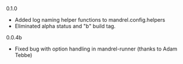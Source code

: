 0.1.0

* Added log naming helper functions to mandrel.config.helpers
* Eliminated alpha status and "b" build tag.

0.0.4b

* Fixed bug with option handling in mandrel-runner (thanks to Adam Tebbe)

